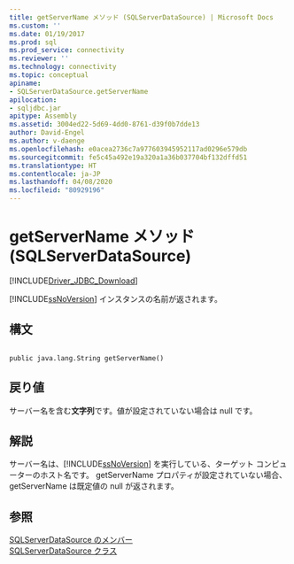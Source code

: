 ```yaml
---
title: getServerName メソッド (SQLServerDataSource) | Microsoft Docs
ms.custom: ''
ms.date: 01/19/2017
ms.prod: sql
ms.prod_service: connectivity
ms.reviewer: ''
ms.technology: connectivity
ms.topic: conceptual
apiname:
- SQLServerDataSource.getServerName
apilocation:
- sqljdbc.jar
apitype: Assembly
ms.assetid: 3004ed22-5d69-4dd0-8761-d39f0b7dde13
author: David-Engel
ms.author: v-daenge
ms.openlocfilehash: e0acea2736c7a977603945952117ad0296e579db
ms.sourcegitcommit: fe5c45a492e19a320a1a36b037704bf132dffd51
ms.translationtype: HT
ms.contentlocale: ja-JP
ms.lasthandoff: 04/08/2020
ms.locfileid: "80929196"
---
```

# <a name="getservername-method-sqlserverdatasource"></a>getServerName メソッド (SQLServerDataSource)
[!INCLUDE[Driver_JDBC_Download](../../../includes/driver_jdbc_download.md)]

  [!INCLUDE[ssNoVersion](../../../includes/ssnoversion-md.md)] インスタンスの名前が返されます。  
  
## <a name="syntax"></a>構文  
  
```  
  
public java.lang.String getServerName()  
```  
  
## <a name="return-value"></a>戻り値  
 サーバー名を含む**文字列**です。値が設定されていない場合は null です。  
  
## <a name="remarks"></a>解説  
 サーバー名は、[!INCLUDE[ssNoVersion](../../../includes/ssnoversion-md.md)] を実行している、ターゲット コンピューターのホスト名です。 getServerName プロパティが設定されていない場合、getServerName は既定値の null が返されます。  
  
## <a name="see-also"></a>参照  
 [SQLServerDataSource のメンバー](../../../connect/jdbc/reference/sqlserverdatasource-members.md)   
 [SQLServerDataSource クラス](../../../connect/jdbc/reference/sqlserverdatasource-class.md)  
  
  
